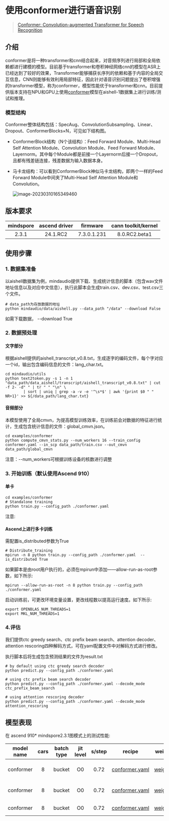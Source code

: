 # 使用conformer进行语音识别

> [Conformer: Convolution-augmented Transformer for Speech Recognition](https://arxiv.org/abs/2005.08100)

## 介绍

conformer是将一种transformer和cnn结合起来，对音频序列进行局部和全局依赖都进行建模的模型。目前基于transformer和卷积神经网络cnn的模型在ASR上已经达到了较好的效果，Transformer能够捕获长序列的依赖和基于内容的全局交互信息，CNN则能够有效利用局部特征，因此针对语音识别问题提出了卷积增强的transformer模型，称为conformer，模型性能优于transformer和cnn。目前提供版本支持在NPU和GPU上使用[conformer](https://arxiv.org/pdf/2102.06657v1.pdf)模型在aishell-1数据集上进行训练/测试和推理。

### 模型结构

Conformer整体结构包括：SpecAug、ConvolutionSubsampling、Linear、Dropout、ConformerBlocks×N，可见如下结构图。

- ConformerBlock结构（N个该结构）：Feed Forward Module、Multi-Head Self Attention Module、Convolution Module、Feed Forward Module、Layernorm。其中每个Module都是前接一个Layernorm后接一个Dropout，且都有残差链连接，残差数据为输入数据本身。

- 马卡龙结构：可以看到ConformerBlock神似马卡龙结构，即两个一样的Feed Forward Module中间夹了Multi-Head Self Attention Module和Convolution。

  ![image-20230310165349460](https://raw.githubusercontent.com/mindspore-lab/mindaudio/main/tests/result/conformer.png)

## 版本要求
| mindspore     |   ascend driver        | firmware     |  cann toolkit/kernel    |
|:-------------:|:----------------------:|:------------:|:-----------------------:|
|     2.3.1     |   24.1.RC2             | 7.3.0.1.231  |  8.0.RC2.beta1          |


## 使用步骤

### 1. 数据集准备

以aishell数据集为例，mindaudio提供下载、生成统计信息的脚本（包含wav文件地址信息以及对应中文信息），执行此脚本会生成train.csv、dev.csv、test.csv三个文件。

```shell
# data_path为存放数据的地址
python mindaudio/data/aishell.py --data_path "/data" --download False
```

如需下载数据， --download True

### 2. 数据预处理

#### 文字部分

根据aishell提供的aishell_transcript_v0.8.txt，生成逐字的编码文件，每个字对应一个id，输出包含编码信息的文件：lang_char.txt。

```shell
cd mindaudio/utils
python text2token.py -s 1 -n 1 "data_path/data_aishell/transcript/aishell_transcript_v0.8.txt" | cut -f 2- -d" " | tr " " "\n" \
        | sort | uniq | grep -a -v -e '^\s*$' | awk '{print $0 " " NR+1}' >> ${/data_path/lang_char.txt}
```

#### 音频部分

本模型使用了全局cmvn，为提高模型训练效率，在训练前会对数据的特征进行统计，生成包含统计信息的文件：global_cmvn.json。

```shell
cd examples/conformer
python compute_cmvn_stats.py --num_workers 16 --train_config conformer.yaml --in_scp data_path/train.csv --out_cmvn data_path/global_cmvn
```

注意：--num_workers可根据训练设备的核数进行调整

### 3. 开始训练（默认使用Ascend 910）

#### 单卡
```shell
cd examples/conformer
# Standalone training
python train.py --config_path ./conformer.yaml
```

注意:

#### Ascend上进行多卡训练

需配置is_distributed参数为True

```shell
# Distribute_training
mpirun -n 8 python train.py --config_path ./conformer.yaml  --is_distributed True
```

如果脚本是由root用户执行的，必须在mpirun中添加——allow-run-as-root参数，如下所示:

```shell
mpirun --allow-run-as-root -n 8 python train.py --config_path ./conformer.yaml
```


启动训练前，可更改环境变量设置，更改线程数以提高运行速度。如下所示:

```shell
export OPENBLAS_NUM_THREADS=1
export MKL_NUM_THREADS=1
```



### 4.评估

我们提供ctc greedy search、ctc prefix beam search、attention decoder、attention rescoring四种解码方式，可在yaml配置文件中对解码方式进行修改。

执行脚本后将生成包含预测结果的文件为result.txt

```shell
# by default using ctc greedy search decoder
python predict.py --config_path ./conformer.yaml

# using ctc prefix beam search decoder
python predict.py --config_path ./conformer.yaml --decode_mode ctc_prefix_beam_search

# using attention rescoring decoder
python predict.py --config_path ./conformer.yaml --decode_mode attention_rescoring
```

## **模型表现**

在 ascend 910* mindspore2.3.1图模式上的测试性能:

| model name| cars | batch type | jit level | s/step | recipe | weight |     decoding mode     | cer  |
|:---------:|:----:|:----------:|:---------:|:------:|:------:|:------:|:---------------------:|:----:|
| conformer |   8  |  bucket    |     O0    |  0.72  |[conformer.yaml](https://github.com/mindspore-lab/mindaudio/blob/main/examples/conformer/conformer.yaml)  |[weights](https://download-mindspore.osinfra.cn/toolkits/mindaudio/conformer/conformer_avg_30-692d57b3-910v2.ckpt)     |ctc greedy search      | 5.62 |
| conformer |   8  |  bucket    |     O0    |  0.72  |[conformer.yaml](https://github.com/mindspore-lab/mindaudio/blob/main/examples/conformer/conformer.yaml)  |[weights](https://download-mindspore.osinfra.cn/toolkits/mindaudio/conformer/conformer_avg_30-692d57b3-910v2.ckpt)     |ctc prefix beam search | 5.62 |
| conformer |   8  |  bucket    |     O0    |  0.72  |[conformer.yaml](https://github.com/mindspore-lab/mindaudio/blob/main/examples/conformer/conformer.yaml)  |[weights](https://download-mindspore.osinfra.cn/toolkits/mindaudio/conformer/conformer_avg_30-692d57b3-910v2.ckpt)     |attention rescoring    | 5.12 |
